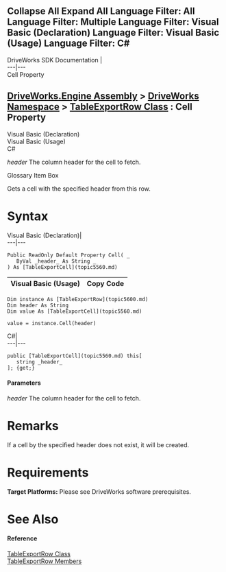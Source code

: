 Collapse All Expand All Language Filter: All  Language Filter: Multiple  Language Filter: Visual Basic (Declaration) Language Filter: Visual Basic (Usage) Language Filter: C#  
---  
DriveWorks SDK Documentation  |   
---|---  
Cell Property   
  
[DriveWorks.Engine Assembly](topic2156.md) > [DriveWorks Namespace](topic2159.md) > [TableExportRow Class](topic5600.md) : Cell Property  
---  
  
Visual Basic (Declaration)    
Visual Basic (Usage)    
C# 

_header_
    The column header for the cell to fetch.

Glossary Item Box

Gets a cell with the specified header from this row. 

# Syntax

Visual Basic (Declaration)|   
---|---  
      
    
    Public ReadOnly Default Property Cell( _
       ByVal _header_ As String _
    ) As [TableExportCell](topic5560.md)  
  
Visual Basic (Usage)| Copy Code  
---|---  
      
    
    Dim instance As [TableExportRow](topic5600.md)
    Dim header As String
    Dim value As [TableExportCell](topic5560.md)
     
    value = instance.Cell(header)  
  
C#|   
---|---  
      
    
    public [TableExportCell](topic5560.md) this[ 
       string _header_
    ]; {get;}  
  
#### Parameters

 _header_
    The column header for the cell to fetch.

# Remarks

If a cell by the specified header does not exist, it will be created.

# Requirements

**Target Platforms:** Please see DriveWorks software prerequisites.

# See Also

#### Reference

[TableExportRow Class](topic5600.md)   
[TableExportRow Members](topic5601.md)


